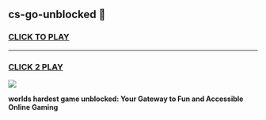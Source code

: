 
## cs-go-unblocked 👋
<h3>
<a href="https://premium.freeplayer.one?title=cs-go-unblocked&ref=14F">CLICK TO PLAY</a></h3>
<hr>

<h3>
<a href="https://premium.freeplayer.one?title=cs-go-unblocked&ref=14F">CLICK 2 PLAY</a>
  
</h3>

<a href="https://premium.freeplayer.one?title=cs-go-unblocked&ref=12F/"><img src="https://clearcache.store/games.png"></a>


**worlds hardest game unblocked: Your Gateway to Fun and Accessible Online Gaming**
